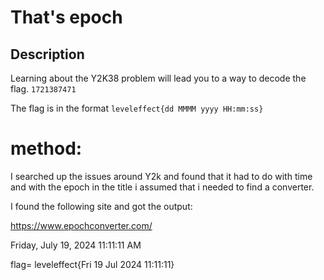 # That's epoch

## Description

Learning about the Y2K38 problem will lead you to a way to decode the flag.
`1721387471`

The flag is in the format `leveleffect{dd MMMM yyyy HH:mm:ss}`

# method:

I searched up the issues around Y2k and found that it had to do with time and with the epoch in the title i assumed that i needed to find a converter.

I found the following site and got the output:

https://www.epochconverter.com/

Friday, July 19, 2024 11:11:11 AM

flag= leveleffect{Fri 19 Jul 2024 11:11:11}